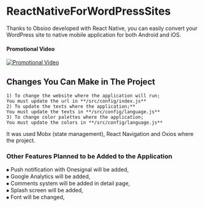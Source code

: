 # ReactNativeForWordPressSites
 Thanks to Obsioo developed with React Native, you can easily convert your WordPress site to native mobile application for both Android and iOS.

#### Promotional Video
[![Promotional Video](https://i.ytimg.com/vi/TYAIC1_7Edk/hqdefault.jpg)](https://www.youtube.com/watch?v=TYAIC1_7Edk)


## Changes You Can Make in The Project

```
1) To change the website where the application will run;
You must update the url in **/src/config/index.js**
2) To update the texts where the application;**
You must update the texts in **/src/config/language.js**
3) To change color palettes where the application;
You must update the colors in **/src/config/language.js**
```
It was used Mobx (state management), React Navigation and Oxios where the project.


### Other Features Planned to be Added to the Application
⦁	Push notification with Onesignal will be added, </br>
⦁	Google Analytics will be added, </br>
⦁	Comments system will be added in detail page, </br>
⦁	Splash screen will be added, </br>
⦁	Font will be changed,
